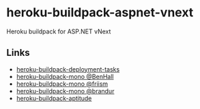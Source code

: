 heroku-buildpack-aspnet-vnext
=============================

Heroku buildpack for ASP.NET vNext

## Links

* [heroku-buildpack-deployment-tasks](https://github.com/BenHall/heroku-buildpack-deployment-tasks)
* [heroku-buildpack-mono @BenHall](https://github.com/BenHall/heroku-buildpack-mono)
* [heroku-buildpack-mono @friism](https://github.com/friism/heroku-buildpack-mono)
* [heroku-buildpack-mono @brandur](https://github.com/brandur/heroku-buildpack-mono)
* [heroku-buildpack-aptitude](https://github.com/gabrielfalcao/heroku-buildpack-aptitude)
